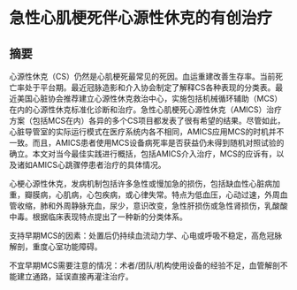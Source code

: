 # 急性心肌梗死伴心源性休克的有创治疗

## 摘要

心源性休克（CS）仍然是心肌梗死最常见的死因。血运重建改善生存率。当前死亡率处于平台期。最近冠脉造影和介入协会制定了解释CS各种表现的分类表。最近美国心脏协会推荐建立心源性休克救治中心，实施包括机械循环辅助（MCS）在内的心源性休克标准化诊断和治疗。急性心肌梗死心源性休克（AMICS）治疗方案（包括MCS在内）各异的多个CS项目都发表了很有希望的结果。尽管如此，心脏导管室的实际运行模式在医疗系统内各不相同，AMICS应用MCS的时机并不一致。而且，AMICS患者使用MCS设备病死率是否获益仍未得到随机对照试验的确立。本文对当今最佳实践进行概括，包括AMICS介入治疗，MCS的应诉有，以及诸如AMICS心跳骤停患者治疗的具体情况。

心梗心源性休克，发病机制包括许多急性或慢加急的损伤，包括缺血性心脏病加重，瓣膜病，心肌病，心包疾病，或心律失常。特点为低血压，心动过速，外周血管收缩，肺和外周静脉充血，尿少，意识改变，急性肝损伤或急性肾损伤，乳酸酸中毒。根据临床表现特点提出了一种新的分类体系。

支持早期MCS的因素：处置后仍持续血流动力学、心电或呼吸不稳定，高危冠脉解剖，重度心室功能障碍。

不宜早期MCS需要注意的情况：术者/团队/机构使用设备的经验不足，血管解剖不能建立通路，延误直接再灌注治疗。
